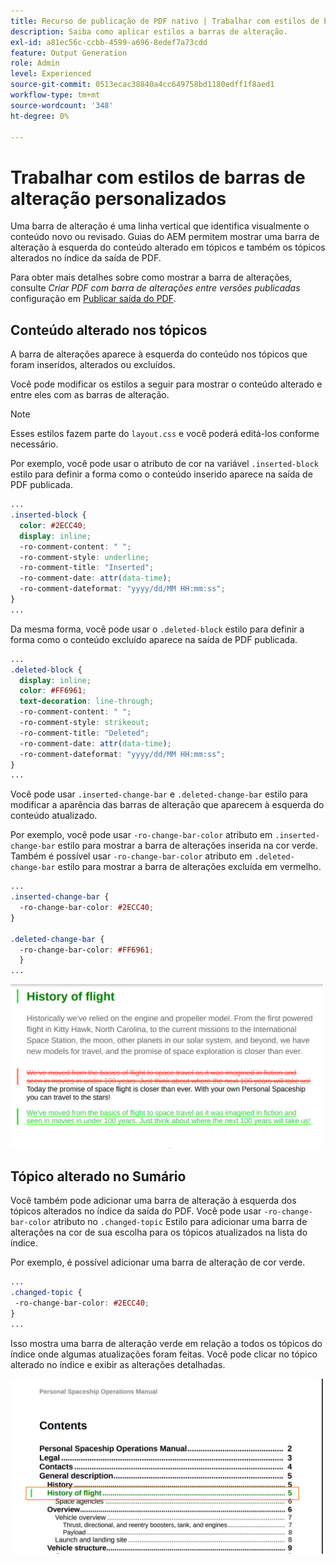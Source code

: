 ```yaml
---
title: Recurso de publicação de PDF nativo | Trabalhar com estilos de barras de alteração personalizados
description: Saiba como aplicar estilos a barras de alteração.
exl-id: a81ec56c-ccbb-4599-a696-8edef7a73cdd
feature: Output Generation
role: Admin
level: Experienced
source-git-commit: 0513ecac38840a4cc649758bd1180edff1f8aed1
workflow-type: tm+mt
source-wordcount: '348'
ht-degree: 0%

---
```


# Trabalhar com estilos de barras de alteração personalizados

Uma barra de alteração é uma linha vertical que identifica visualmente o conteúdo novo ou revisado. Guias do AEM permitem mostrar uma barra de alteração à esquerda do conteúdo alterado em tópicos e também os tópicos alterados no índice da saída de PDF.

Para obter mais detalhes sobre como mostrar a barra de alterações, consulte *Criar PDF com barra de alterações entre versões publicadas* configuração em [Publicar saída do PDF](../web-editor/native-pdf-web-editor.md).

## Conteúdo alterado nos tópicos

A barra de alterações aparece à esquerda do conteúdo nos tópicos que foram inseridos, alterados ou excluídos.

Você pode modificar os estilos a seguir para mostrar o conteúdo alterado e entre eles com as barras de alteração.


>[!NOTE]
>
>Esses estilos fazem parte do `layout.css` e você poderá editá-los conforme necessário.

Por exemplo, você pode usar o atributo de cor na variável `.inserted-block` estilo para definir a forma como o conteúdo inserido aparece na saída de PDF publicada.


```css
...
.inserted-block { 
  color: #2ECC40; 
  display: inline; 
  -ro-comment-content: " "; 
  -ro-comment-style: underline; 
  -ro-comment-title: "Inserted"; 
  -ro-comment-date: attr(data-time); 
  -ro-comment-dateformat: "yyyy/dd/MM HH:mm:ss"; 
} 
...
```

Da mesma forma, você pode usar o `.deleted-block` estilo para definir a forma como o conteúdo excluído aparece na saída de PDF publicada.

```css
...
.deleted-block { 
  display: inline; 
  color: #FF6961; 
  text-decoration: line-through; 
  -ro-comment-content: " "; 
  -ro-comment-style: strikeout; 
  -ro-comment-title: "Deleted"; 
  -ro-comment-date: attr(data-time); 
  -ro-comment-dateformat: "yyyy/dd/MM HH:mm:ss"; 
} 
...
```

Você pode usar `.inserted-change-bar` e `.deleted-change-bar` estilo para modificar a aparência das barras de alteração que aparecem à esquerda do conteúdo atualizado.

Por exemplo, você pode usar `-ro-change-bar-color` atributo em `.inserted-change-bar` estilo para mostrar a barra de alterações inserida na cor verde. Também é possível usar `-ro-change-bar-color` atributo em `.deleted-change-bar` estilo para mostrar a barra de alterações excluída em vermelho.

```css
...
.inserted-change-bar { 
  -ro-change-bar-color: #2ECC40; 
} 

.deleted-change-bar { 
  -ro-change-bar-color: #FF6961; 
  } 
...
```

<img src="./assets/changed-bar-content.png" alt="Conteúdo do tópico de barra alterado" width="500">

## Tópico alterado no Sumário

Você também pode adicionar uma barra de alteração à esquerda dos tópicos alterados no índice da saída do PDF. Você pode usar `-ro-change-bar-color` atributo no `.changed-topic` Estilo para adicionar uma barra de alterações na cor de sua escolha para os tópicos atualizados na lista do índice.

Por exemplo, é possível adicionar uma barra de alteração de cor verde.

```css
...
.changed-topic { 
 -ro-change-bar-color: #2ECC40; 
}  
...
```


Isso mostra uma barra de alteração verde em relação a todos os tópicos do índice onde algumas atualizações foram feitas. Você pode clicar no tópico alterado no índice e exibir as alterações detalhadas.

<img src="./assets/changed-bar-TOC.png" alt="Índice da barra alterada" width="500">
